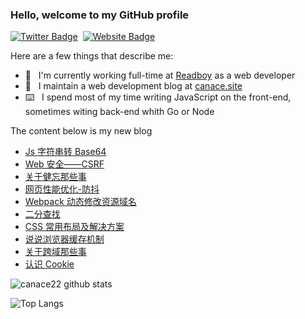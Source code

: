 ### Hello, welcome to my GitHub profile

[![Twitter Badge](https://img.shields.io/badge/-@Canace22-1ca0f1?style=flat-square&labelColor=1ca0f1&logo=twitter&logoColor=white&link=https://twitter.com/CanaceSteve)](https://twitter.com/CanaceSteve)&nbsp;&nbsp;[![Website Badge](https://img.shields.io/badge/-canace.site-0d3b73?style=flat-square&logo=website&logoColor=white&link=https://canace.site/)](https://canace.site/)

Here are a few things that describe me:

- 💼&nbsp;&nbsp; I'm currently working full-time at [Readboy](https://www.readboy.com/) as a web developer
- 📝&nbsp;&nbsp; I maintain a web development blog at [canace.site](https://canace.site/)
- ⌨️&nbsp;&nbsp; I spend most of my time writing JavaScript on the front-end, sometimes witing back-end whith Go or Node

The content below is my new blog

<!-- BLOG-POST-LIST:START -->
- [Js 字符串转 Base64](https://canace.site/js-%E5%AD%97%E7%AC%A6%E4%B8%B2%E8%BD%ACbase64/)
- [Web 安全——CSRF](https://canace.site/web%E5%AE%89%E5%85%A8-CSRF/)
- [关于健忘那些事](https://canace.site/%E5%85%B3%E4%BA%8E%E5%81%A5%E5%BF%98%E9%82%A3%E4%BA%9B%E4%BA%8B/)
- [网页性能优化-防抖](https://canace.site/%E7%BD%91%E9%A1%B5%E6%80%A7%E8%83%BD%E4%BC%98%E5%8C%96-%E9%98%B2%E6%8A%96/)
- [Webpack 动态修改资源域名](https://canace.site/webpack%E5%8A%A8%E6%80%81%E4%BF%AE%E6%94%B9%E8%B5%84%E6%BA%90%E5%9F%9F%E5%90%8D/)
- [二分查找](https://canace.site/%E4%BA%8C%E5%88%86%E6%9F%A5%E6%89%BE/)
- [CSS 常用布局及解决方案](https://canace.site/css%E5%B8%83%E5%B1%80%E7%AF%87/)
- [说说浏览器缓存机制](https://canace.site/%E8%AF%B4%E8%AF%B4%E6%B5%8F%E8%A7%88%E5%99%A8%E7%BC%93%E5%AD%98%E6%9C%BA%E5%88%B6/)
- [关于跨域那些事](https://canace.site/%E8%B7%A8%E5%9F%9F%E8%B5%84%E6%BA%90%E5%85%B1%E4%BA%AB/)
- [认识 Cookie](https://canace.site/%E8%AE%A4%E8%AF%86Cookie/)
<!-- BLOG-POST-LIST:END -->

![canace22 github stats](https://github-readme-stats.vercel.app/api?username=canace22&count_private=true&show_icons=true&theme=vue)

![Top Langs](https://github-readme-stats.vercel.app/api/top-langs/?username=canace22&count_private=true&layout=compact)



